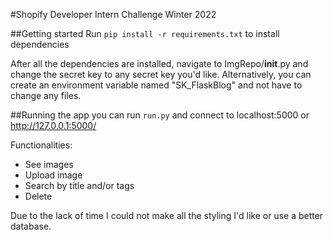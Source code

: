 #Shopify Developer Intern Challenge Winter 2022

##Getting started
Run `pip install -r requirements.txt` to install dependencies

After all the dependencies are installed, 
navigate to ImgRepo/__init__.py and change the secret key to any secret key you'd like. Alternatively, you can create an environment variable named "SK_FlaskBlog" and not have to change any files.

##Running the app
you can run `run.py` and connect to localhost:5000 or http://127.0.0.1:5000/

Functionalities:
* See images
* Upload image
* Search by title and/or tags
* Delete


Due to the lack of time I could not make all the styling I'd like or use a better database.
